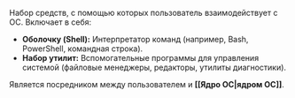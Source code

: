 Набор средств, с помощью которых пользователь взаимодействует с ОС. Включает в себя:
-   **Оболочку (Shell):** Интерпретатор команд (например, Bash, PowerShell, командная строка).
-   **Набор утилит:** Вспомогательные программы для управления системой (файловые менеджеры, редакторы, утилиты диагностики).

Является посредником между пользователем и **[[Ядро ОС|ядром ОС]]**.